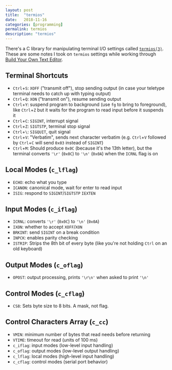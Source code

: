 ```yaml
---
layout: post
title:  "termios"
date:   2018-11-16
categories: [programming]
permalink: termios
description: "termios"
---
```


There's a C library for manipulating terminal I/O settings called [`termios(3)`](https://manpages.debian.org/bookworm/manpages-dev/termios.3.en.html). These are some notes I took on `termios` settings while working through  [Build Your Own Text Editor](https://viewsourcecode.org/snaptoken/kilo/).

## Terminal Shortcuts

- `Ctrl`+`S`: `XOFF` ("transmit off"), stop sending output (in case your teletype terminal needs to catch up with typing 
output)
- `Ctrl`+`Q`: `XON` ("transmit on"), resume sending output
- `Ctrl`+`Y`: suspend program to background (use `fg` to bring to foreground), like `Ctrl`+`Z` but it waits for the program to read input before it suspends it
- `Ctrl`+`C`: `SIGINT`, interrupt signal
- `Ctrl`+`Z`: `SIGTSTP`, terminal stop signal
- `Ctrl`+`\`: `SIGQUIT`, quit signal
- `Ctrl`+`V`: "Verbatim", sends next character verbatim (e.g. `Ctrl`+`V` followed by `Ctrl`+`C` will send `0x03` instead of `SIGINT`)
- `Ctrl`+`M`: Should produce `0x0C` (because it's the 13th letter), but the terminal converts `'\r'` (`0x0C`) to `'\n'` (`0x0A`) when the `ICRNL` flag is on


## Local Modes (`c_lflag`)

- `ECHO`: echo what you type
- `ICANON`: canonical mode, wait for enter to read input
- `ISIG`: respond to `SIGINT`/`SIGTSTP` `IEXTEN` 


## Input Modes (`c_iflag`)

- `ICRNL`: converts `'\r'` (`0x0C`) to `'\n'` (`0x0A`)
- `IXON`: whether to accept `XOFF`/`XON`
- `BRKINT`: send `SIGINT` on a break condition
- `INPCK`: enables parity checking
- `ISTRIP`: Strips the 8th bit of every byte (like you're not holding `Ctrl` on an old keyboard)


## Output Modes (`c_oflag`)

- `OPOST`: output processing, prints `'\r\n'` when asked to print `'\n'`


## Control Modes (`c_cflag`)

- `CS8`: Sets byte size to 8 bits. A mask, not flag.


## Control Characters Array (`c_cc`)

- `VMIN`: minimum number of bytes that read needs before returning
- `VTIME`: timeout for read (units of 100 ms)
- `c_iflag`: input modes (low-level input handling)
- `c_oflag`: output modes (low-level output handling)
- `c_lflag`: local modes (high-level input handling)
- `c_cflag`: control modes (serial port behavior)